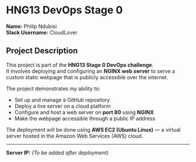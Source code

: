 # HNG13 DevOps Stage 0

**Name:** Philip Ndubisi  
**Slack Username:** CloudLover

## Project Description
This project is part of the **HNG13 Stage 0 DevOps challenge**.  
It involves deploying and configuring an **NGINX web server** to serve a custom static webpage that is publicly accessible over the internet.

The project demonstrates my ability to:
- Set up and manage a GitHub repository  
- Deploy a live server on a cloud platform  
- Configure and host a web server on **port 80** using **NGINX**  
- Make the webpage accessible through a public IP address

The deployment will be done using **AWS EC2 (Ubuntu Linux)** — a virtual server hosted in the Amazon Web Services (AWS) cloud.

---

**Server IP:** _(To be added after deployment)_  
